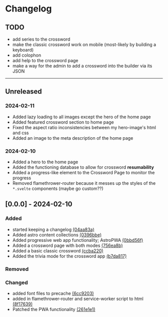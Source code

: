 # Changelog

## TODO

- add series to the crossword
- make the classic crossword work on mobile (most-likely by building a keyboard)
- add colophon
- add help to the crossword page
- make a way for the admin to add a crossword into the builder via its JSON

---

## Unreleased

### 2024-02-11

- Added lazy loading to all images except the hero of the home page
- Added featured crossword section to home page
- Fixed the aspect ratio inconsistencies between my hero-image's html and css
- Added an image to the meta description of the home page

### 2024-02-10

- Added a hero to the home page
- Added the functioning database to allow for crossword **resumability**
- Added a progress-like element to the Crossword Page to monitor the progress
- Removed flamethrower-router because it messes up the styles of the `*.svelte` components (maybe go custom??)

## [0.0.0] - 2024-02-10

### Added

- started keeping a changelog [(04aa83a)](https://github.com/Ikuewumi/medcross/commit/04aa83a)
- Added astro content collections [(0396bbe)](https://github.com/Ikuewumi/medcross/commit/0396bbe)
- Added progressive web app functionality; AstroPWA [(0bbd56f)](https://github.com/Ikuewumi/medcross/commit/0bbd56f)
- Added a crossword page with both modes [(756ea8b)](https://github.com/Ikuewumi/medcross/commit/756ea8b)
- Added a basic classic crossword [(ccba220)](https://github.com/Ikuewumi/medcross/commit/ccba220)
- Added the trivia mode for the crossword app [(b7da817)](https://github.com/Ikuewumi/medcross/commit/b7da817)

### Removed

### Changed

- added font files to precache [(6cc9203)](https://github.com/Ikuewumi/medcross/commit/6cc9203)
- added in flamethrower-router and service-worker script to html [(8f17639)](https://github.com/Ikuewumi/medcross/commit/8f17639)
- Patched the PWA functionality [(261e1e1)](https://github.com/Ikuewumi/medcross/commit/261e1e1)
